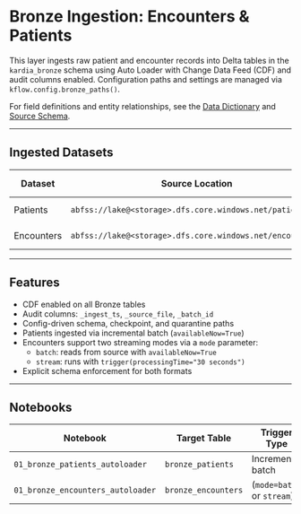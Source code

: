 # Bronze Ingestion: Encounters & Patients

This layer ingests raw patient and encounter records into Delta tables in the
`kardia_bronze` schema using Auto Loader with Change Data Feed (CDF) and audit
columns enabled. Configuration paths and settings are managed via `kflow.config.bronze_paths()`.

For field definitions and entity relationships, see the 
[Data Dictionary](../../../docs/data_dictionary.md) and [Source Schema](../../../docs/source_schema.md).

---

## Ingested Datasets

| Dataset    | Source Location                                                | Format | Loader Type     | Bronze Table                   |
|------------|----------------------------------------------------------------|--------|------------------|--------------------------------|
| Patients   | `abfss://lake@<storage>.dfs.core.windows.net/patients/`   | CSV    | Auto Loader      | `kardia_bronze.bronze_patients`  |
| Encounters | `abfss://lake@<storage>.dfs.core.windows.net/encounters/` | Avro   | Auto Loader      | `kardia_bronze.bronze_encounters` |

---

## Features

- CDF enabled on all Bronze tables  
- Audit columns: `_ingest_ts`, `_source_file`, `_batch_id`  
- Config-driven schema, checkpoint, and quarantine paths  
- Patients ingested via incremental batch (`availableNow=True`)  
- Encounters support two streaming modes via a `mode` parameter:  
  - `batch`: reads from source with `availableNow=True`  
  - `stream`: runs with `trigger(processingTime="30 seconds")`
- Explicit schema enforcement for both formats

---

## Notebooks

| Notebook                      | Target Table                  | Trigger Type               |
|-------------------------------|-------------------------------|----------------------------|
| `01_bronze_patients_autoloader` | `bronze_patients`               | Incremental batch          |
| `01_bronze_encounters_autoloader`| `bronze_encounters`             | (`mode=batch` or `stream`) |